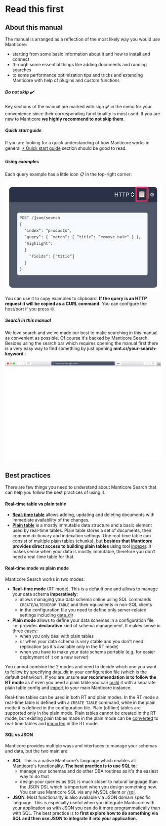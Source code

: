 # Read this first

## About this manual

The manual is arranged as a reflection of the most likely way you would use Manticore:
* starting from some basic information about it and how to install and connect
* through some essential things like adding documents and running searches
* to some performance optimization tips and tricks and extending Manticore with help of plugins and custom functions


##### Do not skip ✔️
Key sections of the manual are marked with sign ✔️ in the menu for your convenience since their corresponding functionality is most used. If you are new to Manticore **we highly recommend to not skip them**.

##### Quick start guide
If you are looking for a quick understanding of how Manticore works in general [⚡ Quick start guide](Quick_start_guide.md) section should be good to read.

##### Using examples
Each query example has a little icon 📋 in the top-right corner:

![Copy example](copy_example.png)

You can use it to copy examples to clipboard. **If the query is an HTTP request it will be copied as a CURL command**. You can configure the host/port if you press ⚙️.

##### Search in this manual

We love search and we've made our best to make searching in this manual as convenient as possible. Of course it's backed by Manticore Search. Besides using the search bar which requires opening the manual first there is a very easy way to find something by just opening **mnt.cr/your-search-keyword** :

![mnt.cr quick manual search](mnt.cr.gif)

## Best practices
There are few things you need to understand about Manticore Search that can help you follow the best practices of using it.

#### Real-time table vs plain table
* **[Real-time table](Creating_an_index/Local_indexes/Real-time_index.md)** allows adding, updating and deleting documents with immediate availability of the changes.
* **[Plain table](Creating_an_index/Local_indexes/Plain_index.md)** is a mostly immutable data structure and a basic element used by real-time tables. Plain table stores a set of documents, their common dictionary and indexation settings. One real-time table can consist of multiple plain tables (chunks), but **besides that Manticore provides direct access to building plain tables** using tool [indexer](Adding_data_from_external_storages/Plain_indexes_creation.md#Indexer-tool). It makes sense when your data is mostly immutable, therefore you don't need a real-time table for that.

#### Real-time mode vs plain mode
Manticore Search works in two modes:
* **Real-time mode** (RT mode). This is a default one and allows to manage your data schema **imperatively**:
  * allows managing your data schema online using SQL commands `CREATE`/`ALTER`/`DROP TABLE` and their equivalents in non-SQL clients
  * in the configuration file you need to define only server-related settings including [data_dir](Server_settings/Searchd.md#data_dir)
* **Plain mode** allows to define your data schemas in a configuration file, i.e. provides **declarative** kind of schema management. It makes sense in three cases:
  * when you only deal with plain tables
  * or when your data schema is very stable and you don't need replication (as it's available only in the RT mode)
  * when you have to make your data schema portable (e.g. for easier deployment of it on a new server)

You cannot combine the 2 modes and need to decide which one you want to follow by specifying [data_dir](Server_settings/Searchd.md#data_dir) in your configuration file (which is the default behaviour). If you are unsure **our recommendation is to follow the RT mode** as if even you need a plain table you can [build](Adding_data_from_external_storages/Plain_indexes_creation.md) it with a separate plain table config and [import](Adding_data_from_external_storages/Adding_data_from_indexes/Importing_index.md) to your main Manticore instance.

Real-time tables can be used in both RT and plain modes. In the RT mode a real-time table is defined with a `CREATE TABLE` command, while in the plain mode it is defined in the configuration file. Plain (offline) tables are supported only in the plain mode. Plain tables cannot be created in the RT mode, but existing plain tables made in the plain mode can be [converted](Adding_data_from_external_storages/Adding_data_from_indexes/Attaching_a_plain_index_to_RT_index.md) to real-time tables and [imported](Adding_data_from_external_storages/Adding_data_from_indexes/Importing_index.md) in the RT mode.

#### SQL vs JSON
Manticore provides multiple ways and interfaces to manage your schemas and data, but the two main are:
* **SQL**. This is a native Manticore's language which enables all Manticore's functionality. **The best practice is to use SQL to**:
  * manage your schemas and do other DBA routines as it's the easiest way to do that
  * design your queries as SQL is much closer to natural language than the JSON DSL which is important when you design something new. You can use Manticore SQL via any MySQL client or [/sql](Connecting_to_the_server/MySQL_protocol.md).
* **JSON**. Most functionality is also available via JSON domain specific language. This is especially useful when you integrate Manticore with your application as with JSON you can do it more programmatically than with SQL. The best practice is to **first explore how to do something via SQL and then use JSON to integrate it into your application.**
